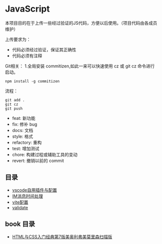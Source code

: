 # JavaScript #

本项目目的在于上传一些经过验证的JS代码，方便以后使用。（项目代码由各成员维护）

上传要求为：
* 代码必须经过验证，保证其正确性
* 代码必须有注释

Git相关：
1.全局安装 commitizen,如此一来可以快速使用 cz 或 git cz 命令进行启动。

```
npm install -g commitizen
```

流程：

```
git add .
git cz  
git push
```



* feat: 新功能
* fix: 修补 bug
* docs: 文档
* style: 格式
* refactory: 重构
* test: 增加测试
* chore: 构建过程或辅助工具的变动
* revert: 撤销以前的 commit

## 目录
* [vscode自用插件与配置](https://github.com/ChangZhengYi/JavaScript/tree/main/vscode)
* [IM消息时间处理](https://github.com/ChangZhengYi/JavaScript/blob/main/updateTime)
* [vite配置](https://github.com/ChangZhengYi/JavaScript/tree/main/vite)
* [validate](https://github.com/ChangZhengYi/JavaScript/tree/main/validate)

## book 目录
* [HTML与CSS入门经典第7版美奥利弗美莫里森扫描版](https://github.com/ChangZhengYi/JavaScript/tree/main/books)

